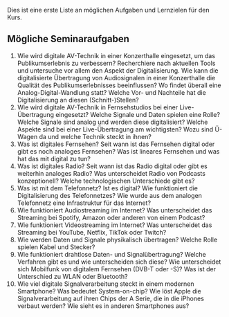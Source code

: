 Dies ist eine erste Liste an möglichen Aufgaben und Lernzielen für den Kurs.
## Mögliche Seminaraufgaben

1. Wie wird digitale AV-Technik in einer Konzerthalle eingesetzt, um das Publikumserlebnis zu verbessern? Recherchiere nach aktuellen Tools und untersuche vor allem den Aspekt der Digitalisierung. Wie kann die digitalisierte Übertragung von Audiosignalen in einer Konzerthalle die Qualität des Publikumserlebnisses beeinflussen? Wo findet überall eine Analog-Digital-Wandlung statt? Welche Vor- und Nachteile hat die Digitalisierung an diesen (Schnitt-)Stellen?
2. Wie wird digitale AV-Technik in Fernsehstudios bei einer Live-Übertragung eingesetzt? Welche Signale und Daten spielen eine Rolle? Welche Signale sind analog und werden diese digitalisiert? Welche Aspekte sind bei einer Live-Übertragung am wichtigsten? Wozu sind Ü-Wagen da und welche Technik steckt in ihnen?
3. Was ist digitales Fernsehen? Seit wann ist das Fernsehen digital oder gibt es noch analoges Fernsehen? Was ist lineares Fernsehen und was hat das mit digital zu tun? 
4. Was ist digitales Radio? Seit wann ist das Radio digital oder gibt es weiterhin analoges Radio? Was unterscheidet Radio von Podcasts konzeptionell? Welche technologischen Unterschiede gibt es?
5. Was ist mit dem Telefonnetz? Ist es digital? Wie funktioniert die Digitalisierung des Telefonnetzes? Wie wurde aus dem analogen Telefonnetz eine Infrastruktur für das Internet?
6. Wie funktioniert Audiostreaming im Internet? Was unterscheidet das Streaming bei Spotify, Amazon oder anderen von einem Podcast?  
7. Wie funktioniert Videostreaming im Internet? Was unterscheidet das Streaming bei YouTube, Netflix, TikTok oder Twitch?
8. Wie werden Daten und Signale physikalisch übertragen? Welche Rolle spielen Kabel und Stecker?
9. Wie funktioniert drahtlose Daten- und Signalübertragung? Welche Verfahren gibt es und wie unterscheiden sich diese? Wie unterscheidet sich Mobilfunk von digitalem Fernsehen (DVB-T oder -S)? Was ist der Unterschied zu WLAN oder Bluetooth?
10. Wie viel digitale Signalverarbeitung steckt in einem modernen Smartphone? Was bedeutet System-on-chip? Wie löst Apple die Signalverarbeitung auf ihren Chips der A Serie, die in die iPhones verbaut werden? Wie sieht es in anderen Smartphones aus?